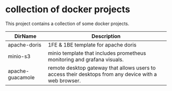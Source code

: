 # collection of docker projects
This project contains a collection of some docker projects. 

DirName      | Description
------------- | -------------  
apache-doris | 1FE & 1BE template for apache doris
minio-s3 | minio template that includes prometheus monitoring and grafana visuals.
apache-guacamole | remote desktop gateway that allows users to access their desktops from any device with a web browser.
